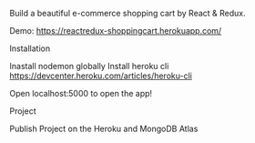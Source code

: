 Build a beautiful e-commerce shopping cart by React & Redux.

Demo: https://reactredux-shoppingcart.herokuapp.com/

Installation

Inastall nodemon globally Install heroku cli https://devcenter.heroku.com/articles/heroku-cli

Open localhost:5000 to open the app!

Project

Publish Project on the Heroku and MongoDB Atlas